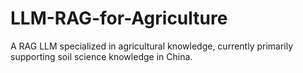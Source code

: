 # LLM-RAG-for-Agriculture
A RAG LLM specialized in agricultural knowledge, currently primarily supporting soil science knowledge in China.
